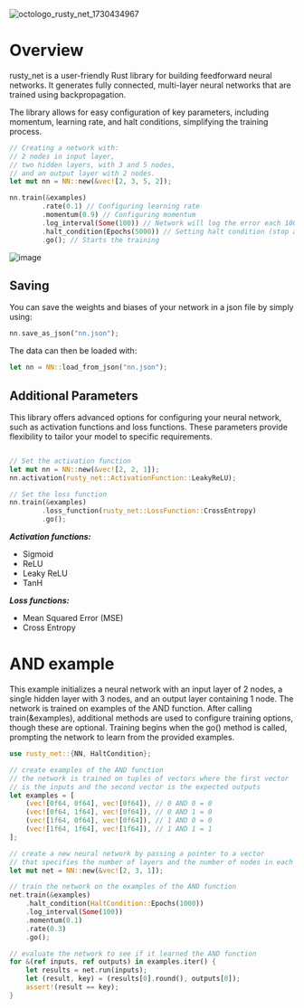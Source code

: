 ![octologo_rusty_net_1730434967](https://github.com/user-attachments/assets/b7f1bba4-f3e0-4a6a-9272-e4450f58bf47)


# Overview
rusty_net is a user-friendly Rust library for building feedforward neural networks. It generates fully connected, multi-layer neural networks that are trained using backpropagation.

The library allows for easy configuration of key parameters, including momentum, learning rate, and halt conditions, simplifying the training process.

```rust
// Creating a network with:
// 2 nodes in input layer,
// two hidden layers, with 3 and 5 nodes,
// and an output layer with 2 nodes.
let mut nn = NN::new(&vec![2, 3, 5, 2]); 

nn.train(&examples) 
        .rate(0.1) // Configuring learning rate
        .momentum(0.9) // Configuring momentum
        .log_interval(Some(100)) // Network will log the error each 100 epochs
        .halt_condition(Epochs(5000)) // Setting halt condition (stop after 5000 epochs)
        .go(); // Starts the training


```
![image](https://github.com/user-attachments/assets/cc48f228-71e1-4b70-8ff0-5f717bd3c6b3)

## Saving

You can save the weights and biases of your network in a json file by simply using:

```rust
nn.save_as_json("nn.json");
```

The data can then be loaded with:

```rust
let nn = NN::load_from_json("nn.json");
```


## Additional Parameters

This library offers advanced options for configuring your neural network, such as activation functions and loss functions. These parameters provide flexibility to tailor your model to specific requirements.

```rust

// Set the activation function
let mut nn = NN::new(&vec![2, 2, 1]);
nn.activation(rusty_net::ActivationFunction::LeakyReLU);

// Set the loss function
nn.train(&examples)
        .loss_function(rusty_net::LossFunction::CrossEntropy)
        .go();
```

***Activation functions:***
 - Sigmoid
 - ReLU
 - Leaky ReLU
 - TanH

***Loss functions:***
 - Mean Squared Error (MSE)
 - Cross Entropy


# AND example
This example initializes a neural network with an input layer of 2 nodes, a single hidden layer with 3 nodes, and an output layer containing 1 node. The network is trained on examples of the AND function. After calling train(&examples), additional methods are used to configure training options, though these are optional. Training begins when the go() method is called, prompting the network to learn from the provided examples.

```rust
use rusty_net::{NN, HaltCondition};

// create examples of the AND function
// the network is trained on tuples of vectors where the first vector
// is the inputs and the second vector is the expected outputs
let examples = [
    (vec![0f64, 0f64], vec![0f64]), // 0 AND 0 = 0
    (vec![0f64, 1f64], vec![0f64]), // 0 AND 1 = 0
    (vec![1f64, 0f64], vec![0f64]), // 1 AND 0 = 0
    (vec![1f64, 1f64], vec![1f64]), // 1 AND 1 = 1
];

// create a new neural network by passing a pointer to a vector
// that specifies the number of layers and the number of nodes in each layer
let mut net = NN::new(&vec![2, 3, 1]);

// train the network on the examples of the AND function
net.train(&examples)
    .halt_condition(HaltCondition::Epochs(1000))
    .log_interval(Some(100))
    .momentum(0.1)
    .rate(0.3)
    .go();

// evaluate the network to see if it learned the AND function
for &(ref inputs, ref outputs) in examples.iter() {
    let results = net.run(inputs);
    let (result, key) = (results[0].round(), outputs[0]);
    assert!(result == key);
}
```

